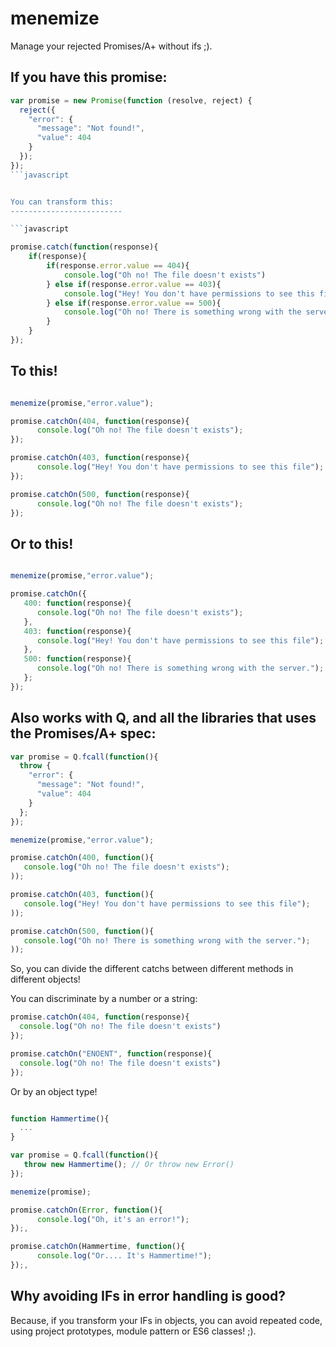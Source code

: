 # menemize

Manage your rejected Promises/A+ without ifs ;).

If you have this promise:
-------------------------

```javascript
var promise = new Promise(function (resolve, reject) {
  reject({
    "error": {
      "message": "Not found!",
      "value": 404
    }
  });
});
```javascript


You can transform this:
-------------------------

```javascript

promise.catch(function(response){
    if(response){
        if(response.error.value == 404){
            console.log("Oh no! The file doesn't exists")
        } else if(response.error.value == 403){
            console.log("Hey! You don't have permissions to see this file");
        } else if(response.error.value == 500){
            console.log("Oh no! There is something wrong with the server.");
        }
    }
});
```


To this!
--------

```javascript

menemize(promise,"error.value");

promise.catchOn(404, function(response){
      console.log("Oh no! The file doesn't exists");
});

promise.catchOn(403, function(response){
      console.log("Hey! You don't have permissions to see this file");
});

promise.catchOn(500, function(response){
      console.log("Oh no! The file doesn't exists");
});

```

Or to this!
-----------

```javascript

menemize(promise,"error.value");

promise.catchOn({
   400: function(response){
      console.log("Oh no! The file doesn't exists");
   },
   403: function(response){
      console.log("Hey! You don't have permissions to see this file");
   },
   500: function(response){
      console.log("Oh no! There is something wrong with the server.");
   };
});
```

Also works with Q, and all the libraries that uses the Promises/A+ spec:
------------------------------------------------------------------------

```javascript
var promise = Q.fcall(function(){
  throw {
    "error": {
      "message": "Not found!",
      "value": 404
    }
  };
});

menemize(promise,"error.value");

promise.catchOn(400, function(){
   console.log("Oh no! The file doesn't exists");
));

promise.catchOn(403, function(){
   console.log("Hey! You don't have permissions to see this file");
));

promise.catchOn(500, function(){
   console.log("Oh no! There is something wrong with the server.");
));

````

So, you can divide the different catchs between different methods in different objects!

You can discriminate by a number or a string:


```javascript
promise.catchOn(404, function(response){
  console.log("Oh no! The file doesn't exists")
});

promise.catchOn("ENOENT", function(response){
  console.log("Oh no! The file doesn't exists")
});
```

Or by an object type!

```javascript

function Hammertime(){
  ...
}

var promise = Q.fcall(function(){
   throw new Hammertime(); // Or throw new Error()
});

menemize(promise);

promise.catchOn(Error, function(){
      console.log("Oh, it's an error!");
});,

promise.catchOn(Hammertime, function(){
      console.log("Or.... It's Hammertime!");
});,
```

Why avoiding IFs in error handling is good?
-------------------------------------------

Because, if you transform your IFs in objects, you can avoid repeated code, using project prototypes, module pattern or ES6 classes! ;).

